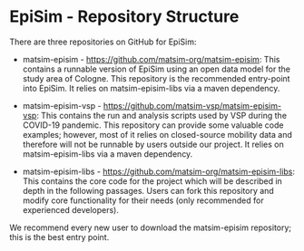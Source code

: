 # EpiSim - Repository Structure

There are three repositories on GitHub for
EpiSim:

- matsim-episim - <https://github.com/matsim-org/matsim-episim>: This
  contains a runnable version of EpiSim using an open data model for the
  study area of Cologne. This repository is the recommended entry-point
  into EpiSim. It relies on matsim-episim-libs via a maven dependency.

- matsim-episim-vsp - <https://github.com/matsim-vsp/matsim-episim-vsp>:
  This contains the run and analysis scripts used by
  VSP during the
  COVID-19
  pandemic. This repository can provide some valuable code examples;
  however, most of it relies on closed-source mobility data and
  therefore will not be runnable by users outside our project. It relies
  on matsim-episim-libs via a maven dependency.

- matsim-episim-libs -
  <https://github.com/matsim-org/matsim-episim-libs>: This contains the
  core code for the project which will be described in depth in the
  following passages. Users can fork this repository and modify core
  functionality for their needs (only recommended for experienced
  developers).

We recommend every new user to download the matsim-episim repository;
this is the best entry point.